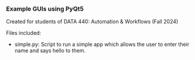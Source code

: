 ### Example GUIs using PyQt5

Created for students of DATA 440: Automation & Workflows (Fall 2024)

Files included:

- simple.py: Script to run a simple app which allows the user to enter their name and says hello to them.
 
